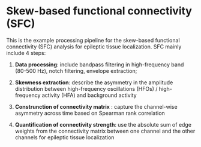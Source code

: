 # Skew-based functional connectivity (SFC)
This is the example processing pipeline for the skew-based functional connectivity (SFC) analysis for epileptic tissue localization. SFC mainly include 4 steps:

1. **Data processing**: include bandpass filtering in high-frequency band (80-500 Hz), notch filtering, envelope extraction;

2. **Skewness extraction**: describe the asymmetry in the amplitude distribution between high-frequency oscillations (HFOs) / high-frequency activity (HFA) and background activity

3. **Construnction of connectivity matrix** : capture the channel-wise asymmetry across time based on Spearman rank correlation

4. **Quantification of connectivity strength**: use the absolute sum of edge weights from the connectivity matrix between one channel and the other channels for epileptic tissue localization
